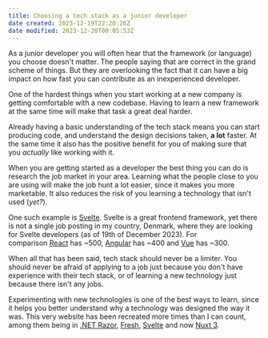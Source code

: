 ```yaml
---
title: Choosing a tech stack as a junior developer
date created: 2023-12-19T22:20:26Z
date modified: 2023-12-20T00:05:53Z
---
```


As a junior developer you will often hear that the framework (or language) you choose doesn't matter. The people saying that are correct in the grand scheme of things. But they are overlooking the fact that it can have a big impact on how fast you can contribute as an inexperienced developer.

One of the hardest things when you start working at a new company is getting comfortable with a new codebase. Having to learn a new framework at the same time will make that task a great deal harder.

Already having a basic understanding of the tech stack means you can start producing code, and understand the design decisions taken, **a lot** faster. At the same time it also has the positive benefit for you of making sure that you *actually* like working with it.

When you are getting started as a developer the best thing you can do is research the job market in your area. Learning what the people close to you are using will make the job hunt a lot easier, since it makes you more marketable. It also reduces the risk of you learning a technology that isn't used (_yet?_).

One such example is [Svelte](https://svelte.dev/). Svelte is a great frontend framework, yet there is not a single job posting in my country, Denmark, where they are looking for Svelte developers (as of 19th of December 2023). For comparison [React](https://react.dev/) has ~500, [Angular](https://angular.io/) has ~400 and [Vue](https://vuejs.org/) has ~300.

When all that has been said, tech stack should never be a limiter. You should never be afraid of applying to a job just because you don't have experience with their tech stack, or of learning a new technology just because there isn't any jobs.

Experimenting with new technologies is one of the best ways to learn, since it helps you better understand why a technology was designed the way it was. This very website has been recreated more times than I can count, among them being in [.NET Razor](https://github.com/hougesen/portfolio-razor), [Fresh](https://github.com/hougesen/portfolio-fresh), [Svelte](https://github.com/hougesen/portfolio-svelte) and now [Nuxt 3](https://github.com/hougesen/mhouge.dk).
